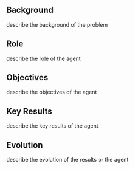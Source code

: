 ## Background

describe the background of the problem

## Role

describe the role of the agent

## Objectives

describe the objectives of the agent

## Key Results

describe the key results of the agent

## Evolution

describe the evolution of the results or the agent